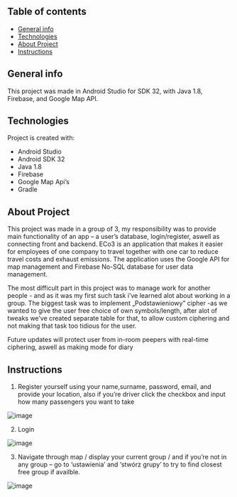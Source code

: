 ## Table of contents
* [General info](#general-info)
* [Technologies](#technologies)
* [About Project](#About-Project)
* [Instructions](#Instructions)

## General info
This project was made in Android Studio for SDK 32, with Java 1.8, Firebase, and Google Map API.

## Technologies
Project is created with:
* Android Studio
* Android SDK 32
* Java 1.8
* Firebase
* Google Map Api’s
* Gradle
        
## About Project
This project was made in a group of 3, my responsibility was to provide main functionality of an app – a user’s database, login/register, aswell as connecting front and backend.
ECo3 is an application that makes it easier for employees of one company to travel together with one car to reduce travel costs and exhaust emissions. The application uses the Google API for map management and  Firebase No-SQL database for user data management.

The most difficult part in this project was to manage work for another people - and as it was my first such task i’ve learned alot about working in a group. The biggest task was to implement „Podstawieniowy” cipher -as we wanted to give the user free choice of own symbols/length, after alot of tweaks we’ve created separate table for that, to allow custom ciphering and not making that task too tidious for the user.

Future updates will protect user from in-room peepers with real-time ciphering, aswell as making mode for diary 

## Instructions
1. Register yourself using your name,surname, password, email, and provide your location, also if you’re driver click the checkbox and input how many passengers you want to take

 ![image](https://user-images.githubusercontent.com/74488031/166242407-b9b62176-98e5-445e-8a1c-cae54f34e421.png)

2. Login

![image](https://user-images.githubusercontent.com/74488031/166242464-cd8cc2b3-a589-4c3e-b52b-b6fd071ef3a0.png)

3. Navigate through map / display your current group / and if you’re not in any group – go to ‘ustawienia’ and ‘stwórz grupy’ to try to find closest free group if availble.

![image](https://user-images.githubusercontent.com/74488031/166242503-cf202de1-7834-4f5d-a8f9-22d1fbec2681.png)
